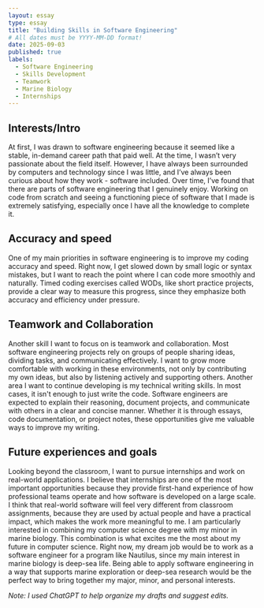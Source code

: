 ```yaml
---
layout: essay
type: essay
title: "Building Skills in Software Engineering"
# All dates must be YYYY-MM-DD format!
date: 2025-09-03
published: true
labels:
  - Software Engineering
  - Skills Development
  - Teamwork
  - Marine Biology
  - Internships
---
```


## Interests/Intro
At first, I was drawn to software engineering because it seemed like a stable, in-demand career path that paid well. At the time, I wasn’t very passionate about the field itself. However, I have always been surrounded by computers and technology since I was little, and I’ve always been curious about how they work - software included. Over time, I’ve found that there are parts of software engineering that I genuinely enjoy. Working on code from scratch and seeing a functioning piece of software that I made is extremely satisfying, especially once I have all the knowledge to complete it.

## Accuracy and speed

One of my main priorities in software engineering is to improve my coding accuracy and speed. Right now, I get slowed down by small logic or syntax mistakes, but I want to reach the point where I can code more smoothly and naturally. Timed coding exercises called WODs, like short practice projects, provide a clear way to measure this progress, since they emphasize both accuracy and efficiency under pressure. 

## Teamwork and Collaboration

Another skill I want to focus on is teamwork and collaboration. Most software engineering projects rely on groups of people sharing ideas, dividing tasks, and communicating effectively. I want to grow more comfortable with working in these environments, not only by contributing my own ideas, but also by listening actively and supporting others. Another area I want to continue developing is my technical writing skills. In most cases, it isn't enough to just write the code. Software engineers are expected to explain their reasoning, document projects, and communicate with others in a clear and concise manner. Whether it is through essays, code documentation, or project notes, these opportunities give me valuable ways to improve my writing.

## Future experiences and goals

Looking beyond the classroom, I want to pursue internships and work on real-world applications. I believe that internships are one of the most important opportunities because they provide first-hand experience of how professional teams operate and how software is developed on a large scale. I think that real-world software will feel very different from classroom assignments, because they are used by actual people and have a practical impact, which makes the work more meaningful to me. I am particularly interested in combining my computer science degree with my minor in marine biology. This combination is what excites me the most about my future in computer science. Right now, my dream job would be to work as a software engineer for a program like Nautilus, since my main interest in marine biology is deep-sea life. Being able to apply software engineering in a way that supports marine exploration or deep-sea research would be the perfect way to bring together my major, minor, and personal interests.


*Note: I used ChatGPT to help organize my drafts and suggest edits.*
